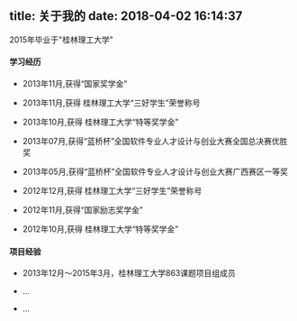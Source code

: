 title: 关于我的
date: 2018-04-02 16:14:37
---
2015年毕业于"桂林理工大学"


#### 学习经历

- 2013年11月,获得“国家奖学金”

- 2013年11月,获得 桂林理工大学“三好学生”荣誉称号

- 2013年10月,获得 桂林理工大学“特等奖学金”

- 2013年07月,获得“蓝桥杯”全国软件专业人才设计与创业大赛全国总决赛优胜奖

- 2013年05月,获得“蓝桥杯”全国软件专业人才设计与创业大赛广西赛区一等奖

- 2012年12月,获得 桂林理工大学“三好学生”荣誉称号

- 2012年11月,获得“国家励志奖学金”

- 2012年10月,获得 桂林理工大学“特等奖学金”


#### 项目经验

- 2013年12月～2015年3月，桂林理工大学863课题项目组成员

- ...

- ...